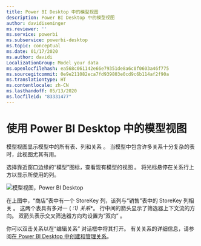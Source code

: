 ```yaml
---
title: Power BI Desktop 中的模型视图
description: Power BI Desktop 中的模型视图
author: davidiseminger
ms.reviewer: ''
ms.service: powerbi
ms.subservice: powerbi-desktop
ms.topic: conceptual
ms.date: 01/17/2020
ms.author: davidi
LocalizationGroup: Model your data
ms.openlocfilehash: ea568c061142e66e79351de8a6c0f0603a46f775
ms.sourcegitcommit: 0e9e211082eca7fd939803e0cd9c6b114af2f90a
ms.translationtype: HT
ms.contentlocale: zh-CN
ms.lasthandoff: 05/13/2020
ms.locfileid: "83331477"
---
```

# <a name="work-with-model-view-in-power-bi-desktop"></a>使用 Power BI Desktop 中的模型视图

模型视图显示模型中的所有表、列和关系  。 当模型中包含许多关系十分复杂的表时，此视图尤其有用。

选择靠近窗口边缘的“模型”图标，查看现有模型的视图  。 将光标悬停在关系行上方以显示所使用的列。

![模型视图，Power BI Desktop](media/desktop-relationship-view/model-view-full-screen.png)

在上图中，“商店”表中有一个 StoreKey 列，该列与“销售”表中的 StoreKey 列相关     。 这两个表具有多对一 ( *:1) 关系*\*。 行中间的箭头显示了筛选器上下文流的方向。 双箭头表示交叉筛选器方向均设置为“双向”  。

你可以双击关系以在“编辑关系”  对话框中将其打开。 有关关系的详细信息，请参阅[在 Power BI Desktop 中创建和管理关系](desktop-create-and-manage-relationships.md)。
